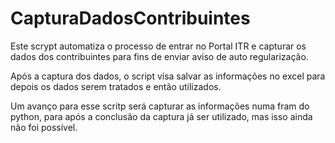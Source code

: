 # CapturaDadosContribuintes
Este scrypt automatiza o processo de entrar no Portal ITR e capturar os dados dos contribuintes para fins de enviar aviso de auto regularização.

Após a captura dos dados, o script visa salvar as informações no excel para depois os dados serem tratados e então utilizados.

Um avanço para esse scritp será capturar as informações numa fram do python, para após a conclusão da captura já ser utilizado, mas isso ainda não foi possível.
